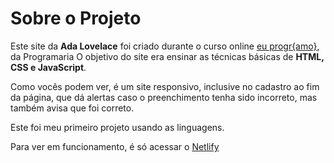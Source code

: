 # Sobre o Projeto

Este site da **Ada Lovelace** foi criado durante o curso online [eu progr{amo}](https://www.programaria.org/curso-online-euprogramo/), da Programaria O objetivo do site era ensinar as técnicas básicas de **HTML, CSS e JavaScript**.

Como vocês podem ver, é um site responsivo, inclusive no cadastro ao fim da página, que dá alertas caso o preenchimento tenha sido incorreto, mas também avisa que foi correto.

Este foi meu primeiro projeto usando as linguagens.

Para ver em funcionamento, é só acessar o [Netlify](https://site-adalovelace-programaria.netlify.app/)